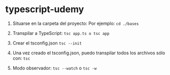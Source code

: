 # typescript-udemy

1. Situarse en la carpeta del proyecto:
    Por ejemplo: `cd ./bases`

2. Transpilar a TypeScript:
    `tsc app.ts o tsc app`

3. Crear el tsconfig.json
    `tsc --init`

4. Una vez creado el tsconfig.json, puedo transpilar todos los archivos sólo con:
    `tsc`

5. Modo observador:
    `tsc --watch` o `tsc -w`